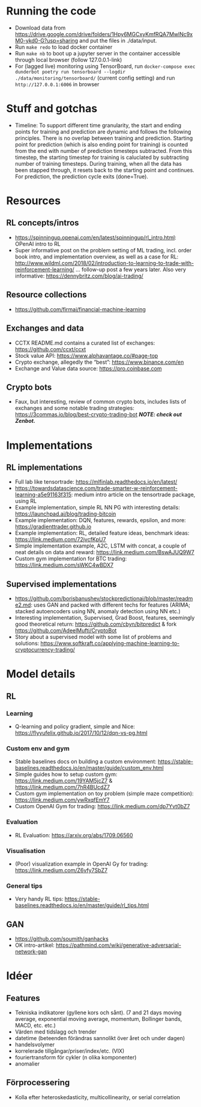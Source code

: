 # Running the code
* Download data from https://drive.google.com/drive/folders/1Hpy6MGCxyKmfRQA7MwlNc9xM0-ykd0-G?usp=sharing and put the files in ./data/input.
* Run `make redo` to load docker container
* Run `make nb` to boot up a jupyter server in the container accessible through local browser (follow 127.0.0.1-link)
* For (lagged live) monitoring using TensorBoard, run `docker-compose exec dunderbot poetry run tensorboard --logdir ./data/monitoring/tensorboard/` (current config setting) and run `http://127.0.0.1:6006` in browser

# Stuff and gotchas
* Timeline: To support different time granularity, the start and ending points for training and prediction are dynamic and follows the following principles. There is no overlap between training and prediction. Starting point for prediction (which is also ending point for training) is counted from the end with number of prediction timesteps subtracted. From this timestep, the starting timestep for training is caluclated by subtracting number of training timesteps. During training, when all the data has been stapped through, it resets back to the starting point and continues. For prediction, the prediction cycle exits (done=True).

# Resources
## RL concepts/intros
* https://spinningup.openai.com/en/latest/spinningup/rl_intro.html: OPenAI intro to RL
* Super informative post on the problem setting of ML trading, incl. order book intro, and implementation overview, as well as a case for RL: http://www.wildml.com/2018/02/introduction-to-learning-to-trade-with-reinforcement-learning/
... follow-up post a few years later. Also very informative: https://dennybritz.com/blog/ai-trading/

## Resource collections
* https://github.com/firmai/financial-machine-learning

## Exchanges and data
* CCTX README.md contains a curated list of exchanges: https://github.com/ccxt/ccxt
* Stock value API: https://www.alphavantage.co/#page-top
* Crypto exchange, allegedly the “best”: https://www.binance.com/en
* Exchange and Value data source: https://pro.coinbase.com

## Crypto bots
* Faux, but interesting, review of common crypto bots, includes lists of exchanges and some notable trading strategies: https://3commas.io/blog/best-crypto-trading-bot ***NOTE: check out Zenbot.***


# Implementations
## RL implementations
* Full lab like tensortrade: https://mlfinlab.readthedocs.io/en/latest/
* https://towardsdatascience.com/trade-smarter-w-reinforcement-learning-a5e91163f315: medium intro article on the tensortrade package, using RL
* Example implementation, simple RL NN PG with interesting details: https://launchpad.ai/blog/trading-bitcoin
* Example implementation: DQN, features, rewards, epsilon, and more: https://gradienttrader.github.io
* Example implementation: RL,  detailed feature ideas, benchmark ideas: https://link.medium.com/72jvcfKpU7
* Simple implementation example, A2C, LSTM with concat, a couple of neat details on data and reward: https://link.medium.com/BswAJUQ9W7
* Custom gym implementation for BTC trading: https://link.medium.com/sWKC4wBDX7

## Supervised implementations
* https://github.com/borisbanushev/stockpredictionai/blob/master/readme2.md: uses GAN and packed with different techs for features (ARIMA; stacked autoencoders using NN, anomaly detection using NN etc.)
* Interesting implementation, Supervised, Grad Boost, features, seemingly good theoretical return: https://github.com/cbyn/bitpredict & fork https://github.com/AdeelMufti/CryptoBot
* Story about a supervised model with some list of problems and solutions: https://www.softkraft.co/applying-machine-learning-to-cryptocurrency-trading/

# Model details
## RL
### Learning
* Q-learning and policy gradient, simple and Nice: https://flyyufelix.github.io/2017/10/12/dqn-vs-pg.html

### Custom env and gym
* Stable baselines docs on building a custom environment: https://stable-baselines.readthedocs.io/en/master/guide/custom_env.html
* Simple guides how to setup custom gym: https://link.medium.com/19YAM5jcZ7 & https://link.medium.com/7hR4BUcdZ7
* Custom gym implementation on toy problem (simple maze competition): https://link.medium.com/ywRxqfEmY7
* Custom OpenAI Gym for trading: https://link.medium.com/dp7Yvt0bZ7

### Evaluation
* RL Evaluation: https://arxiv.org/abs/1709.06560

### Visualisation
* (Poor) visualization example in OpenAI Gy for trading: https://link.medium.com/Z6vfy7SbZ7

### General tips
* Very handy RL tips: https://stable-baselines.readthedocs.io/en/master/guide/rl_tips.html

## GAN
* https://github.com/soumith/ganhacks
* OK intro-artikel: https://pathmind.com/wiki/generative-adversarial-network-gan

# Idéer
## Features
* Tekniska indikatorer (gyllene kors och sånt). (7 and 21 days moving average, exponential moving average, momentum, Bollinger bands, MACD, etc. etc.)
* Värden med tidslagg och trender
* datetime (beteenden förändras sannolikt över året och under dagen)
* handelsvolymer
* korrelerade tillgångar/priser/index/etc. (VIX)
* fouriertransform för cykler (n olika komponenter)
* anomalier

## Förprocessering
* Kolla efter heteroskedasticity, multicollinearity, or serial correlation







